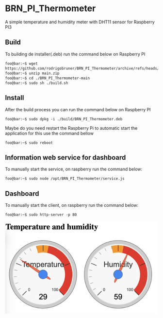 # BRN_PI_Thermometer

A simple temperature and humidity meter with DHT11 sensor for Raspberry PI3

## Build

To building de installer(.deb) run the command below on Raspberry PI

```console
foo@bar:~$ wget https://github.com/rodrigobruner/BRN_PI_Thermometer/archive/refs/heads/main.zip
foo@bar:~$ unzip main.zip
foo@bar:~$ cd ./BRN_PI_Thermometer-main
foo@bar:~$ sudo sh ./build.sh
```

## Install

After the build process you can run the command below on Raspberry PI

```console
foo@bar:~$ sudo dpkg -i ./build/BRN_PI_Thermometer.deb
```
Maybe do you need restart the Raspberry Pi to automatic start the application for this use the command bellow

```console
foo@bar:~$ sudo reboot
```

## Information web service for dashboard

To manually start the service, on raspberry run the command below:

```console
foo@bar:~$ sudo node /opt/BRN_PI_Thermometer/service.js
```
## Dashboard

To manually start the client, on raspberry run the command below:

```console
foo@bar:~$ sudo http-server -p 80 
```


![Dashboard](doc/BRN_PI_Thermometer.png)
